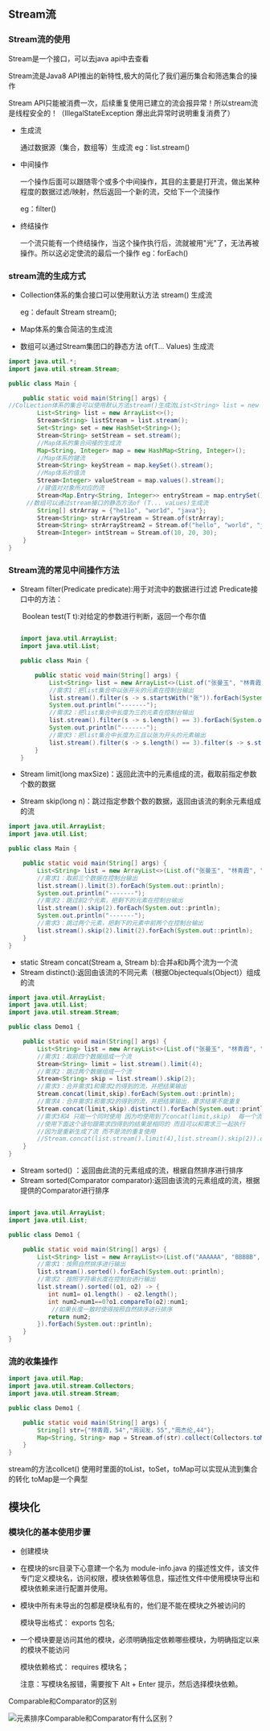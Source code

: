 

## Stream流

### Stream流的使用

Stream是一个接口，可以去java api中去查看

Stream流是Java8 API推出的新特性,极大的简化了我们遍历集合和筛选集合的操作

Stream API只能被消费一次，后续重复使用已建立的流会报异常！所以stream流是线程安全的！（IllegalStateException  爆出此异常时说明重复消费了）

- 生成流

  通过数据源（集合，数组等）生成流
  eg：list.stream()

- 中间操作 

  一个操作后面可以跟随零个或多个中间操作，其目的主要是打开流，做出某种程度的数据过滤/映射，然后返回一个新的流，交给下一个流操作

  eg：filter()

- 终结操作

  一个流只能有一个终结操作，当这个操作执行后，流就被用"光"了，无法再被操作。所以这必定使流的最后一个操作
  eg：forEach()

### stream流的生成方式

- Collection体系的集合接口可以使用默认方法 stream()  生成流

  eg：default Stream<E> stream();

- Map体系的集合简洁的生成流
- 数组可以通过Stream集团口的静态方法 of(T... Values) 生成流

```java
import java.util.*;
import java.util.stream.Stream;

public class Main {

    public static void main(String[] args) {
//ColLection体系的集合可以使用默认方法stream()生成流List<String> list = new ArrayList<String>();
        List<String> list = new ArrayList<>();
        Stream<String> listStream = list.stream();
        Set<String> set = new HashSet<String>();
        Stream<String> setStream = set.stream();
        //Map体系的集合间接的生成流
        Map<String, Integer> map = new HashMap<String, Integer>();
        //Map体系的键流
        Stream<String> keyStream = map.keySet().stream();
        //Map体系的值流
        Stream<Integer> valueStream = map.values().stream();
        //键值对对象所对应的流
        Stream<Map.Entry<String, Integer>> entryStream = map.entrySet().stream();
   	 //数组可以通过stream接口的静态方法of (T... vaLues)生成流
        String[] strArray = {"he11o", "wor1d", "java"};
        Stream<String> strArrayStream = Stream.of(strArray);
        Stream<String> strArrayStream2 = Stream.of("hello", "world", "java");
        Stream<Integer> intStream = Stream.of(10, 20, 30);
    }
}

```

### Stream流的常见中间操作方法

- Stream<T> filter(Predicate predicate):用于对流中的数据进行过滤
  		Predicate接口中的方法：

  ​			Boolean test(T t):对给定的参数进行判断，返回一个布尔值

  ```java
  
  import java.util.ArrayList;
  import java.util.List;
  
  public class Main {
  
      public static void main(String[] args) {
          List<String> list = new ArrayList<>(List.of("张曼玉", "林青霞", "王祖贤", "柳岩", "张敏", "张无忌"));
          //需求1：把list集合中以张开头的元素在控制台输出
          list.stream().filter(s -> s.startsWith("张")).forEach(System.out::println);
          System.out.println("-------");
          //需求2：把list集合中长度为三的元素在控制台输出
          list.stream().filter(s -> s.length() == 3).forEach(System.out::println);
          System.out.println("-------");
          //需求3：把list集合中长度为三且以张为开头的元素输出
          list.stream().filter(s -> s.length() == 3).filter(s -> s.startsWith("张")).forEach(System.out::println);
      }
  }
  
  
  ```

- Stream<T> limit(long maxSize)：返回此流中的元素组成的流，截取前指定参数个数的数据

- Stream<T> skip(long n)：跳过指定参数个数的数据，返回由该流的剩余元素组成的流

```java
import java.util.ArrayList;
import java.util.List;

public class Main {

    public static void main(String[] args) {
        List<String> list = new ArrayList<>(List.of("张曼玉", "林青霞", "王祖贤", "柳岩", "张敏", "张无忌"));
        //需求1：取前三个数据在控制台输出
        list.stream().limit(3).forEach(System.out::println);
        System.out.println("-------");
        //需求2：跳过前2个元素，把剩下的元素在控制台输出
        list.stream().skip(2).forEach(System.out::println);
        System.out.println("-------");
        //需求3：跳过两个元素，把剩下的元素中前两个在控制台输出
        list.stream().skip(2).limit(2).forEach(System.out::println);
    }
}

```

- static <T> Stream<T> concat(Stream a, Stream b):合并a和b两个流为一个流
- Stream<T> distinct():返回由该流的不同元素（根据Objectequals(Object)）组成的流

```java
import java.util.ArrayList;
import java.util.List;
import java.util.stream.Stream;

public class Demo1 {

    public static void main(String[] args) {
        List<String> list = new ArrayList<>(List.of("张曼玉", "林青霞", "王祖贤", "柳岩", "张敏", "张无忌"));
        //需求1：取前四个数据组成一个流
        Stream<String> limit = list.stream().limit(4);
        //需求2：跳过两个数据组成一个流
        Stream<String> skip = list.stream().skip(2);
        //需求3：合并需求1和需求2的得到的流，并把结果输出
        Stream.concat(limit,skip).forEach(System.out::println);
        //需求4：合并需求1和需求2的得到的流，并把结果输出，要求结果不能重复
        Stream.concat(limit,skip).distinct().forEach(System.out::println);
        //需求3和4 只能一个同时使用 因为均使用到了concat(limit,skip)  每一个流只能够消费一次
        //使用下面这个语句跟需求四得到的结果是相同的 而且可以和需求三一起执行   
        //因为是重新生成了流 而不是流的重复使用
        //Stream.concat(list.stream().limit(4),list.stream().skip(2)).distinct().forEach(System.out::println)
    }
}
```

- Stream<T> sorted()  ：返回由此流的元素组成的流，根据自然排序进行排序
- Stream<T> sorted(Comparator comparator):返回由该流的元素组成的流，根据提供的Comparator进行排序

```java

import java.util.ArrayList;
import java.util.List;

public class Demo1 {

    public static void main(String[] args) {
        List<String> list = new ArrayList<>(List.of("AAAAAA", "BBBBB", "CCCC", "DDD", "EE", "F"));
        //需求1：按照自然排序进行输出
        list.stream().sorted().forEach(System.out::println);
        //需求2：按照字符串长度在控制台进行输出
        list.stream().sorted((o1, o2) -> {
           int num1= o1.length() - o2.length();
           int num2=num1==0?o1.compareTo(o2):num1;
            //如果长度一致时使得按照自然排序进行排序
           return num2;
        }).forEach(System.out::println);
    }
}
```

### 流的收集操作

```java
import java.util.Map;
import java.util.stream.Collectors;
import java.util.stream.Stream;

public class Demo1 {

    public static void main(String[] args) {
        String[] str={"林青霞，54","周润发，55","周杰伦,44"};
        Map<String, String> map = Stream.of(str).collect(Collectors.toMap(s -> s.split("，")[0], s -> s.split("，")[1]));
    }
}

```

stream的方法collcet()  使用时里面的toList，toSet，toMap可以实现从流到集合的转化   toMap是一个典型

## 模块化



### 模块化的基本使用步骤

- 创建模块

- 在模块的src目录下心意建一个名为 module-info.java 的描述性文件，该文件专门定义模块名，访问权限，模块依赖等信息，描述性文件中使用模块导出和模块依赖来进行配置并使用。

- 模块中所有未导出的包都是模块私有的，他们是不能在模块之外被访问的

  模块导出格式：  exports 包名;

- 一个模块要是访问其他的模块，必须明确指定依赖哪些模块，为明确指定以来的模块不能访问

  模块依赖格式： requires 模块名；

  注意：写模块名报错，需要按下 Alt + Enter 提示，然后选择模块依赖。





Comparable和Comparator的区别

![元素排序Comparable和Comparator有什么区别？](https://sm-1301822562.cos.ap-nanjing.myqcloud.com/myTypora/57226868a3f0418c88be516c9e6f980f~tplv-k3u1fbpfcp-zoom-crop-mark:3024:3024:3024:1702.awebp)
